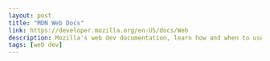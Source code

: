 ```yaml
---
layout: post
title: "MDN Web Docs"
link: https://developer.mozilla.org/en-US/docs/Web
description: Mozilla's web dev documentation, learn how and when to use HTML and CSS appropriately
tags: [web dev]
---
```

